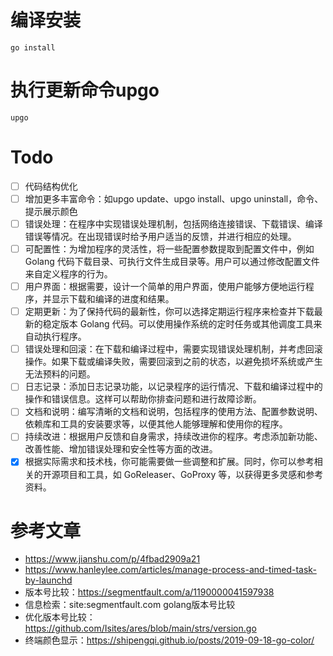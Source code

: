 # 编译安装
```
go install
```

# 执行更新命令upgo
```
upgo
```

# Todo
* [ ] 代码结构优化
* [ ] 增加更多丰富命令：如upgo update、upgo install、upgo uninstall，命令、提示展示颜色
* [ ] 错误处理：在程序中实现错误处理机制，包括网络连接错误、下载错误、编译错误等情况。在出现错误时给予用户适当的反馈，并进行相应的处理。
* [ ] 可配置性：为增加程序的灵活性，将一些配置参数提取到配置文件中，例如 Golang 代码下载目录、可执行文件生成目录等。用户可以通过修改配置文件来自定义程序的行为。
* [ ] 用户界面：根据需要，设计一个简单的用户界面，使用户能够方便地运行程序，并显示下载和编译的进度和结果。
* [ ] 定期更新：为了保持代码的最新性，你可以选择定期运行程序来检查并下载最新的稳定版本 Golang 代码。可以使用操作系统的定时任务或其他调度工具来自动执行程序。
* [ ] 错误处理和回滚：在下载和编译过程中，需要实现错误处理机制，并考虑回滚操作。如果下载或编译失败，需要回滚到之前的状态，以避免损坏系统或产生无法预料的问题。
* [ ] 日志记录：添加日志记录功能，以记录程序的运行情况、下载和编译过程中的操作和错误信息。这样可以帮助你排查问题和进行故障诊断。
* [ ] 文档和说明：编写清晰的文档和说明，包括程序的使用方法、配置参数说明、依赖库和工具的安装要求等，以便其他人能够理解和使用你的程序。
* [ ] 持续改进：根据用户反馈和自身需求，持续改进你的程序。考虑添加新功能、改善性能、增加错误处理和安全性等方面的改进。
* [x] 根据实际需求和技术栈，你可能需要做一些调整和扩展。同时，你可以参考相关的开源项目和工具，如 GoReleaser、GoProxy 等，以获得更多灵感和参考资料。

# 参考文章
* https://www.jianshu.com/p/4fbad2909a21
* https://www.hanleylee.com/articles/manage-process-and-timed-task-by-launchd
* 版本号比较：https://segmentfault.com/a/1190000041597938
* 信息检索：site:segmentfault.com golang版本号比较
* 优化版本号比较：https://github.com/Isites/ares/blob/main/strs/version.go
* 终端颜色显示：https://shipengqi.github.io/posts/2019-09-18-go-color/
